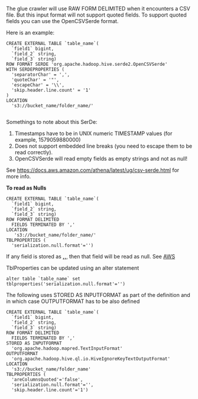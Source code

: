 The glue crawler will use RAW FORM DELIMITED when it encounters a CSV file. But this input format will not support quoted fields. To support quoted fields you can use the OpenCSVSerde format.

Here is an example:
```
CREATE EXTERNAL TABLE `table_name`(
  `field1` bigint, 
  `field_2` string, 
  `field_3` string)
ROW FORMAT SERDE 'org.apache.hadoop.hive.serde2.OpenCSVSerde'
WITH SERDEPROPERTIES (
  'separatorChar' = ',',
  'quoteChar' = '"',
  'escapeChar' = '\\',
  'skip.header.line.count' = '1'
)
LOCATION
  's3://bucket_name/folder_name/'
  
  ```
  
  
Somethings to note about this SerDe:
 
  1. Timestamps have to be in UNIX numeric TIMESTAMP values (for example, 1579059880000)
  2. Does not support embedded line breaks (you need to escape them to be read correctly).
  3. OpenCSVSerde will read empty fields as empty strings and not as null!
 
See https://docs.aws.amazon.com/athena/latest/ug/csv-serde.html for more info.


**To read as Nulls**

```
CREATE EXTERNAL TABLE `table_name`(
  `field1` bigint, 
  `field_2` string, 
  `field_3` string)
ROW FORMAT DELIMITED 
  FIELDS TERMINATED BY ',' 
LOCATION
   's3://bucket_name/folder_name/'
TBLPROPERTIES (
  'serialization.null.format'='')
```
If any field is stored as **,,**, then that field will be read as null. See [AWS](https://docs.aws.amazon.com/redshift/latest/dg/r_CREATE_EXTERNAL_TABLE.html#:~:text=%27serialization.null.format%27%3D%27%20%27)

TblProperties can be updated using an alter statement
```
alter table `table_name` set tblproperties('serialization.null.format'='')
```

The following uses STORED AS INPUTFORMAT as part of the definition and in which case OUTPUTFORMAT has to be also defined

```
CREATE EXTERNAL TABLE `table_name`(
  `field1` bigint, 
  `field_2` string, 
  `field_3` string)
ROW FORMAT DELIMITED 
  FIELDS TERMINATED BY ',' 
STORED AS INPUTFORMAT 
  'org.apache.hadoop.mapred.TextInputFormat' 
OUTPUTFORMAT 
  'org.apache.hadoop.hive.ql.io.HiveIgnoreKeyTextOutputFormat'
LOCATION
  's3://bucket_name/folder_name'
TBLPROPERTIES (
  'areColumnsQuoted'='false', 
  'serialization.null.format'='', 
  'skip.header.line.count'='1')
```
